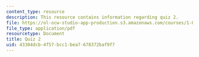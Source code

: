 ```yaml
---
content_type: resource
description: This resource contains information regarding quiz 2.
file: https://ol-ocw-studio-app-production.s3.amazonaws.com/courses/1-00-introduction-to-computers-and-engineering-problem-solving-spring-2012/43304dcb4f57bcc1bea7678372baf9f7_MIT1_00S12_Quiz_2_S12.pdf
file_type: application/pdf
resourcetype: Document
title: Quiz 2
uid: 43304dcb-4f57-bcc1-bea7-678372baf9f7
---
```

